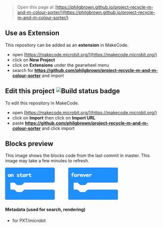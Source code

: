 
> Open this page at [https://philgbrown.github.io/project-recycle-m-and-m-colour-sorter/](https://philgbrown.github.io/project-recycle-m-and-m-colour-sorter/)

## Use as Extension

This repository can be added as an **extension** in MakeCode.

* open [https://makecode.microbit.org/](https://makecode.microbit.org/)
* click on **New Project**
* click on **Extensions** under the gearwheel menu
* search for **https://github.com/philgbrown/project-recycle-m-and-m-colour-sorter** and import

## Edit this project ![Build status badge](https://github.com/philgbrown/project-recycle-m-and-m-colour-sorter/workflows/MakeCode/badge.svg)

To edit this repository in MakeCode.

* open [https://makecode.microbit.org/](https://makecode.microbit.org/)
* click on **Import** then click on **Import URL**
* paste **https://github.com/philgbrown/project-recycle-m-and-m-colour-sorter** and click import

## Blocks preview

This image shows the blocks code from the last commit in master.
This image may take a few minutes to refresh.

![A rendered view of the blocks](https://github.com/philgbrown/project-recycle-m-and-m-colour-sorter/raw/master/.github/makecode/blocks.png)

#### Metadata (used for search, rendering)

* for PXT/microbit
<script src="https://makecode.com/gh-pages-embed.js"></script><script>makeCodeRender("{{ site.makecode.home_url }}", "{{ site.github.owner_name }}/{{ site.github.repository_name }}");</script>
